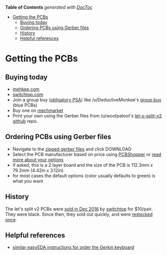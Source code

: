 <!-- START doctoc generated TOC please keep comment here to allow auto update -->
<!-- DON'T EDIT THIS SECTION, INSTEAD RE-RUN doctoc TO UPDATE -->
**Table of Contents**  *generated with [DocToc](https://github.com/thlorenz/doctoc)*

- [Getting the PCBs](#getting-the-pcbs)
  - [Buying today](#buying-today)
  - [Ordering PCBs using Gerber files](#ordering-pcbs-using-gerber-files)
  - [History](#history)
  - [Helpful references](#helpful-references)

<!-- END doctoc generated TOC please keep comment here to allow auto update -->

# Getting the PCBs

## Buying today

- [mehkee.com](https://mehkee.com/products/lets-split-pcb?variant=44914069775)
- [switchtop.com](http://www.switchtop.com/product/let-s-split-40-percent-pcb)
- Join a group buy ([obligatory PSA](https://www.reddit.com/r/MechanicalKeyboards/wiki/psagroupbuys)) like /u/DeductiveMonkee's [group buy](https://www.reddit.com/r/mechmarket/comments/5ti0g4/gb_lets_split_kits/) (blue PCBs)
- Buy one on [mechmarket](https://www.reddit.com/r/mechmarket/)
- Print your own using the Gerber files from /u/wootpatoot's [let-s-split-v2 github](https://github.com/climbalima/let-s-Split-v2) repo.

## Ordering PCBs using Gerber files

- Navigate to the [zipped gerber files](https://github.com/climbalima/let-s-Split-v2/blob/master/lets_split/lets%20split/lets%20split.zip) and click DOWNLOAD
- Select the PCB manufacturer based on price using [PCBShopper](http://pcbshopper.com/) or [read more about your options](https://www.reddit.com/r/electronics/wiki/pcb-manufacturers)
- if asked, this is a 2 layer board and the size of the PCB is 112.3mm x 79.2mm (4.42in x 3.12in)
- for most cases the default options (color usually defaults to green) is what you want

## History

The let's split v2 PCBs were [sold in Dec 2016](https://www.reddit.com/r/MechanicalKeyboards/comments/5gbp3l/buying_lets_split_40_pcbs_from_uwootpatoot/) by [switchtop](http://www.switchtop.com/product/let-s-split-40-percent-pcb) for $10/pair. They were black. Since then, they sold out quickly, and were [restocked once](https://www.reddit.com/r/mechmarket/comments/5l3ds5/vendor_lets_split_40_pcbs_restocked_at_switchtop/).

## Helpful references

- [similar easyEDA instructions for order the Gerkin keyboard](http://www.40percent.club/2017/03/ordering-pcb.html)
